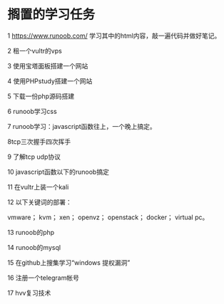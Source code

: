 # 搁置的学习任务

1 https://www.runoob.com/ 学习其中的html内容，敲一遍代码并做好笔记。

2 租一个vultr的vps

3 使用宝塔面板搭建一个网站

4 使用PHPstudy搭建一个网站

5 下载一份php源码搭建

6 runoob学习css

7 runoob学习：javascript函数往上，一个晚上搞定。

8tcp三次握手四次挥手

9 了解tcp udp协议

10 javascript函数以下的runoob搞定

11 在vultr上装一个kali

12 以下关键词的部署：

vmware；
kvm；
xen；
openvz；
openstack；
docker；
virtual pc。

13 runoob的php

14 runoob的mysql

15 在github上搜集学习“windows 提权漏洞”

16 注册一个telegram帐号

17 hvv复习技术
























